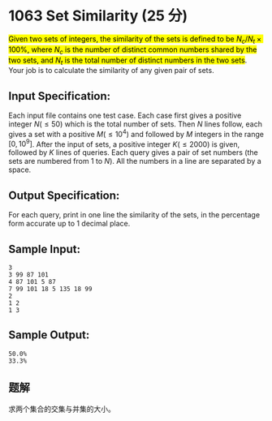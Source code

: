 # 1063 Set Similarity (25 分)

<mark>Given two sets of integers, the similarity of the sets is defined to be $N_c/N_t×100\%$, where $N_c$ is the number of distinct common numbers shared by the two sets, and $N_t$ is the total number of distinct numbers in the two sets</mark>. Your job is to calculate the similarity of any given pair of sets.

## Input Specification:

Each input file contains one test case. Each case first gives a positive integer $N (≤50)$ which is the total number of sets. Then $N$ lines follow, each gives a set with a positive $M (≤10^4)$ and followed by $M$ integers in the range $[0,10^9]$. After the input of sets, a positive integer $K (≤2000)$ is given, followed by $K$ lines of queries. Each query gives a pair of set numbers (the sets are numbered from 1 to $N$). All the numbers in a line are separated by a space.

## Output Specification:

For each query, print in one line the similarity of the sets, in the percentage form accurate up to 1 decimal place.

## Sample Input:

```
3
3 99 87 101
4 87 101 5 87
7 99 101 18 5 135 18 99
2
1 2
1 3
```

## Sample Output:

```
50.0%
33.3%
```

## 题解

求两个集合的交集与并集的大小。
